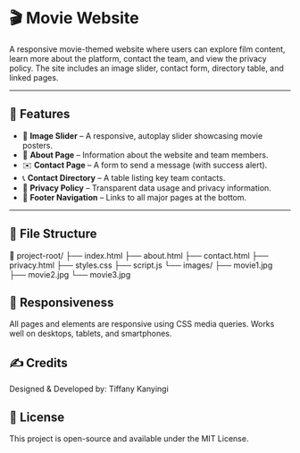 # 🎬 Movie Website

A responsive movie-themed website where users can explore film content, learn more about the platform, contact the team, and view the privacy policy. The site includes an image slider, contact form, directory table, and linked pages.

---

## 🚀 Features

- 🎥 **Image Slider** – A responsive, autoplay slider showcasing movie posters.
- 📄 **About Page** – Information about the website and team members.
- ✉️ **Contact Page** – A form to send a message (with success alert).
- 📞 **Contact Directory** – A table listing key team contacts.
- 🔐 **Privacy Policy** – Transparent data usage and privacy information.
- 🔗 **Footer Navigation** – Links to all major pages at the bottom.

---

## 📁 File Structure
📂 project-root/ ├── index.html ├── about.html ├── contact.html ├── privacy.html ├── styles.css ├── script.js └── images/ ├── movie1.jpg ├── movie2.jpg └── movie3.jpg

<h2>📱 Responsiveness</h2>
All pages and elements are responsive using CSS media queries. Works well on desktops, tablets, and smartphones.
<h2>✍️ Credits</h2>
Designed & Developed by: Tiffany Kanyingi



<h2>📃 License</h2>
This project is open-source and available under the MIT License.



